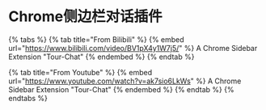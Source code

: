 # Chrome侧边栏对话插件



{% tabs %}
{% tab title="From Bilibili" %}
{% embed url="https://www.bilibili.com/video/BV1pX4y1W7j5/" %}
A Chrome Sidebar Extension "Tour-Chat"
{% endembed %}
{% endtab %}

{% tab title="From Youtube" %}
{% embed url="https://www.youtube.com/watch?v=ak7sio6LkWs" %}
A Chrome Sidebar Extension "Tour-Chat"
{% endembed %}
{% endtab %}
{% endtabs %}



